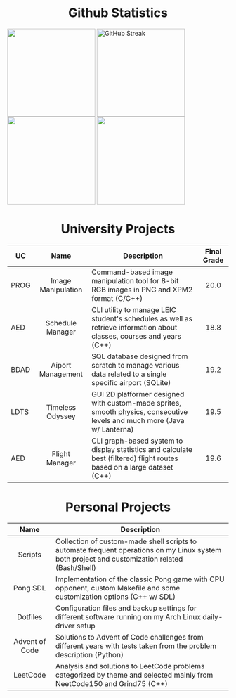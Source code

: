 <h1 align="center">Github Statistics</h1>

<a href="https://github.com/racoelhosilva"><img height=200 align="center" src="https://github-readme-stats.vercel.app/api/top-langs/?username=racoelhosilva&theme=gruvbox&show_icons=true&hide_border=false&size_weight=0.5&count_weight=1.0&langs_count=8&layout=compact&border_color=EBDBB2&card_width=320&border_radius=8" /></a>
<a href="https://github.com/racoelhosilva"><img height=200 align="center" src="https://streak-stats.demolab.com?user=racoelhosilva&theme=gruvbox&border_radius=10&date_format=j%20M%5B%20Y%5D&border=EBDBB2&card_width=493" alt="GitHub Streak" /></a>
<a href="https://github.com/racoelhosilva"><img height=200 align="center" src="https://github-readme-stats.vercel.app/api?username=racoelhosilva&theme=gruvbox&hide_border=false&border_color=EBDBB2&show_icons=true&border_radius=8&card_width=490" /></a>
<a href="https://github.com/racoelhosilva"><img height=200 align="center" src="https://github-readme-stats.vercel.app/api/top-langs/?username=racoelhosilva&theme=gruvbox&show_icons=true&hide_border=false&size_weight=0.5&count_weight=1.0&langs_count=8&layout=compact&border_color=EBDBB2&card_width=320&border_radius=8" /></a>

<h1 align="center">University Projects</h1>

| UC | Name | Description | Final Grade |
|---|:---:|---|:---:|
| PROG | Image Manipulation | Command-based image manipulation tool for 8-bit RGB images in PNG and XPM2 format (C/C++) | 20.0 |
| AED | Schedule Manager | CLI utility to manage LEIC student's schedules as well as retrieve information about classes, courses and years (C++) | 18.8 |
| BDAD | Aiport Management | SQL database designed from scratch to manage various data related to a single specific airport (SQLite) | 19.2 |
| LDTS | Timeless Odyssey | GUI 2D platformer designed with custom-made sprites, smooth physics, consecutive levels and much more (Java w/ Lanterna) | 19.5 |
| AED | Flight Manager | CLI graph-based system to display statistics and calculate best (filtered) flight routes based on a large dataset (C++) | 19.6 |

<h1 align="center">Personal Projects</h1>

| Name | Description |
|:---:|---|
| Scripts | Collection of custom-made shell scripts to automate frequent operations on my Linux system both project and customization related (Bash/Shell) |
| Pong SDL | Implementation of the classic Pong game with CPU opponent, custom Makefile and some customization options (C++ w/ SDL) |
| Dotfiles | Configuration files and backup settings for different software running on my Arch Linux daily-driver setup |
| Advent of Code | Solutions to Advent of Code challenges from different years with tests taken from the problem description (Python) |
| LeetCode | Analysis and solutions to LeetCode problems categorized by theme and selected mainly from NeetCode150 and Grind75 (C++) |